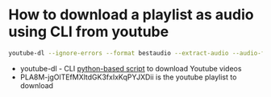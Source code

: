 # How to download a playlist as audio using CLI from youtube

```bash
youtube-dl --ignore-errors --format bestaudio --extract-audio --audio-format mp3 --audio-quality 160K --output "C%(playlist_index)s.%(ext)s" --yes-playlist PLA8M-jgOlTEfMXltdGK3fxIxKqPYJXDii
```

- youtube-dl - CLI [python-based script](https://github.com/ytdl-org/youtube-dl/blob/master/README.md#readme) to download Youtube videos
- PLA8M-jgOlTEfMXltdGK3fxIxKqPYJXDii is the youtube playlist to download

